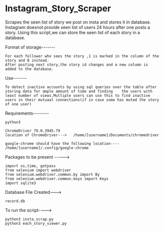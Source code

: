 # Instagram_Story_Scraper
Scrapes the seen list of story we post on insta and stores it in database.
Instagram doesnot provide seen list of users 24 hours after one posts a story.
Using this script,we can store the seen list of each story in a database.

Format of storage-------

    For each follower who sees the story ,1 is marked in the column of the story and 0 instead.
    After posting next story,the story id changes and a new column is added to the database.

Use-------

    To detect inactive accounts by using sql queries over the table after storing data for ample amount of time and finding    the users with least number of views.Multiple users can use this to find inactive users in their mutuaal connections(if in case some has muted the story of one user)

Requirements--------

    python3

    ChromeDriver 79.0.3945.79
    location of ChromeDriver--->   /home/[username]/Documents/chromedriver

    google-chrome should have the following location----
    /home/[username]/.config/google-chrome

Packages to be present ----->

    import os,time, getpass
    from selenium import webdriver
    from selenium.webdriver.common.by import By
    from selenium.webdriver.common.keys import Keys
    import sqlite3
Database File Created--->

    record.db
    
To run the script---->
    
    python3 insta_scrap.py
    python3 each_story_viewer.py
